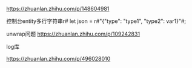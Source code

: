 https://zhuanlan.zhihu.com/p/148604981

控制台entity多行字符串r#
let json = r#"{"type": "type1", "type2": var1}"#;

unwrap问题
https://zhuanlan.zhihu.com/p/109242831



log库

https://zhuanlan.zhihu.com/p/496028010

